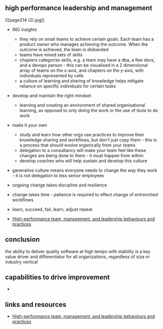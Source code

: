 ## high performance leadership and management

![[page214 (2).jpg]]

- ING insights
	- they rely on small teams to achieve certain goals. Each team has a product owner who manages achieving the outcome. When the outcome is achieved, the team is disbanded
	- teams have mixed sets of skills
	- chapters categorise skills, e.g. a team may have a dba, a few devs, and a devops person - this can be visualised in a 2 dimensional array of teams on the x-axis, and chapters on the y-axis, with individuals represented by cells
	- a culture of learning and sharing of knowledge helps mitigate reliance on specific individuals for certain tasks

- develop and maintain the right mindset
	- learning and creating an environment of shared organisational learning, as opposed to only doing the work or the use of tools to do work
- make it your own
	- study and learn how other orgs use practices to improve their knowledge sharing and workflows, but don't just copy them - this is a process that should evolve organically from your teams
	- delegation to a consultancy will make your team feel like these changes are being done _to_ them - it must happen from within
	- develop coaches who will help sustain and develop this culture
- generative culture means everyone needs to change the way they work - it is not delegation to less senior employees
- ongoing change takes discipline and resilience
- change takes time - patience is required to effect change of entrenched workflows
- learn, succeed, fail, learn, adjust repeat
- [High-performance team, management, and leadership behaviours and practices](https://itrevolution.com/wp-content/uploads/2022/06/transformation_practices.pdf)

## conclusion

the ability to deliver quality software at high tempo with stability is a key value driver and differentiator for all organizations, regardless of size or industry vertical

## capabilities to drive improvement

- 
## links and resources

- [High-performance team, management, and leadership behaviours and practices](https://itrevolution.com/wp-content/uploads/2022/06/transformation_practices.pdf)

